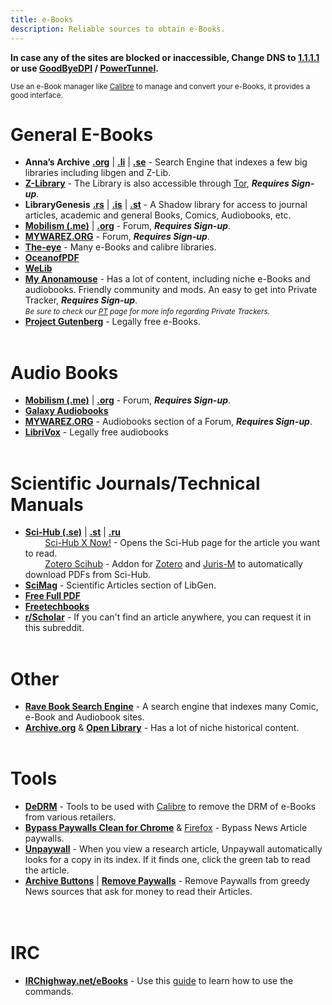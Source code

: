 ```yaml
---
title: e-Books
description: Reliable sources to obtain e-Books.
---
```


**In case any of the sites are blocked or inaccessible, Change DNS to [1.1.1.1](https://one.one.one.one/dns/) or use [GoodByeDPI](https://github.com/ValdikSS/GoodbyeDPI) / [PowerTunnel](https://github.com/krlvm/PowerTunnel).**  

<sub>Use an e-Book manager like [Calibre](https://calibre-ebook.com/) to manage and convert your e-Books, it provides a good interface.</sub>  

# General E-Books

- **Anna’s Archive** [**.org**](https://annas-archive.org) | [**.li**](https://annas-archive.li) | [**.se**](https://annas-archive.se) - Search Engine that indexes a few big libraries including libgen and Z-Lib.
- [**Z-Library**](https://www.reddit.com/r/zlibrary/wiki/index/access) - The Library is also accessible through [Tor](http://bookszlibb74ugqojhzhg2a63w5i2atv5bqarulgczawnbmsb6s6qead.onion), **_Requires Sign-up_**.
- **LibraryGenesis** [**.rs**](https://libgen.rs/) | [**.is**](https://libgen.is/) | [**.st**](https://libgen.st/) - A Shadow library for access to journal articles, academic and general Books, Comics, Audiobooks, etc.  
- [**Mobilism (.me)**](https://forum.mobilism.me/viewforum.php?f=106) | [**.org**](https://forum.mobilism.org/viewforum.php?f=106) - Forum, **_Requires Sign-up_**.
- [**MYWAREZ.ORG**](https://mywarez.org/viewforum.php?f=25) - Forum, **_Requires Sign-up_**.
- [**The-eye**](https://the-eye.eu/public/Books/) - Many e-Books and calibre libraries.
- [**OceanofPDF**](https://oceanofpdf.com/)
- [**WeLib**](https://welib.org/)
- [**My Anonamouse**](https://www.myanonamouse.net/) - Has a lot of content, including niche e-Books and audiobooks. Friendly community and mods. An easy to get into Private Tracker, **_Requires Sign-up_**.  
*<small>Be sure to check our [PT](PTs) page for more info regarding Private Trackers.</small>*
- [**Project Gutenberg**](http://www.gutenberg.org/) - Legally free e-Books.
&nbsp;  
&nbsp;
# Audio Books

- [**Mobilism (.me)**](https://forum.mobilism.me/viewforum.php?f=124) | [**.org**](https://forum.mobilism.org/viewforum.php?f=124) - Forum, **_Requires Sign-up_**.
- [**Galaxy Audiobooks**](https://galaxyaudiobook.com/)
- [**MYWAREZ.ORG**](https://mywarez.org/viewforum.php?f=26) - Audiobooks section of a Forum, **_Requires Sign-up_**.
- [**LibriVox**](https://librivox.org/) - Legally free audiobooks
&nbsp;  
&nbsp;
# Scientific Journals/Technical Manuals

- [**Sci-Hub (.se)**](https://sci-hub.se/) | [**.st**](https://sci-hub.st/) | [**.ru**](https://sci-hub.ru/)  
&nbsp;&nbsp;&nbsp;&nbsp;&nbsp;&nbsp;&nbsp;&nbsp;[Sci-Hub X Now!](https://github.com/gchenfc/sci-hub-now) - Opens the Sci-Hub page for the article you want to read.  
&nbsp;&nbsp;&nbsp;&nbsp;&nbsp;&nbsp;&nbsp;&nbsp;[Zotero Scihub](https://github.com/ethanwillis/zotero-scihub) - Addon for [Zotero](https://www.zotero.org/) and [Juris-M](https://juris-m.github.io/) to automatically download PDFs from Sci-Hub.
- [**SciMag**](https://libgen.rs/scimag/) - Scientific Articles section of LibGen.
- [**Free Full PDF**](https://freefullpdf.com/)
- [**Freetechbooks**](https://www.freetechbooks.com/)
- [**r/Scholar**](https://reddit.com/r/scholar) - If you can't find an article anywhere, you can request it in this subreddit.
&nbsp;  
&nbsp;
# Other

- [**Rave Book Search Engine**](https://ravebooksearch.com/?q=%s) - A search engine that indexes many Comic, e-Book and Audiobook sites.
- [**Archive.org**](https://archive.org/details/texts) & [**Open Library**](https://openlibrary.org/) - Has a lot of niche historical content.
&nbsp;  
&nbsp;
# Tools
- [**DeDRM**](https://github.com/noDRM/DeDRM_tools) - Tools to be used with [Calibre](https://calibre-ebook.com/) to remove the DRM of e-Books from various retailers.
- [**Bypass Paywalls Clean for Chrome**](https://gitflic.ru/project/magnolia1234/bypass-paywalls-chrome-clean) & [Firefox](https://gitflic.ru/project/magnolia1234/bypass-paywalls-firefox-clean) - Bypass News Article paywalls.  
- [**Unpaywall**](https://unpaywall.org/) - When you view a research article, Unpaywall automatically looks for a copy in its index. If it finds one, click the green tab to read the article.
- [**Archive Buttons**](https://www.archivebuttons.com/) | [**Remove Paywalls**](https://removepaywalls.com/) - Remove Paywalls from greedy News sources that ask for money to read their Articles.  
&nbsp;  
&nbsp;
# IRC

- [**IRChighway.net/eBooks**](irc://irc.irchighway.net:6665/ebooks) - Use this [guide](https://redd.it/2oftbu) to learn how to use the commands.  
